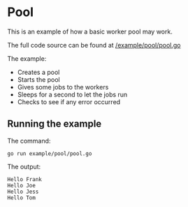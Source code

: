 # Pool

This is an example of how a basic worker pool may work.

The full code source can be found at [/example/pool/pool.go](/example/pool/pool.go)

The example:
- Creates a pool
- Starts the pool
- Gives some jobs to the workers
- Sleeps for a second to let the jobs run
- Checks to see if any error occurred

## Running the example

The command:
```
go run example/pool/pool.go
```

The output:
```
Hello Frank
Hello Joe
Hello Jess
Hello Tom

```
